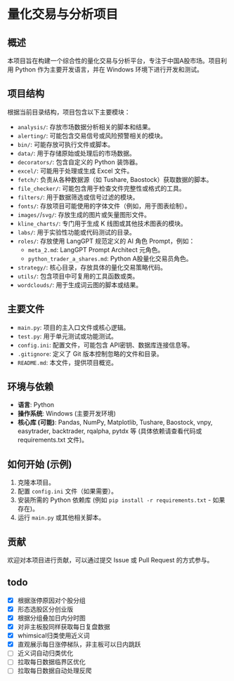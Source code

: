 # 量化交易与分析项目

## 概述

本项目旨在构建一个综合性的量化交易与分析平台，专注于中国A股市场。项目利用 Python 作为主要开发语言，并在 Windows 环境下进行开发和测试。

## 项目结构

根据当前目录结构，项目包含以下主要模块：

-   `analysis/`: 存放市场数据分析相关的脚本和结果。
-   `alerting/`: 可能包含交易信号或风险预警相关的模块。
-   `bin/`: 可能存放可执行文件或脚本。
-   `data/`: 用于存储原始或处理后的市场数据。
-   `decorators/`: 包含自定义的 Python 装饰器。
-   `excel/`: 可能用于处理或生成 Excel 文件。
-   `fetch/`: 负责从各种数据源（如 Tushare, Baostock）获取数据的脚本。
-   `file_checker/`: 可能包含用于检查文件完整性或格式的工具。
-   `filters/`: 用于数据筛选或信号过滤的模块。
-   `fonts/`: 存放项目可能使用的字体文件（例如，用于图表绘制）。
-   `images/`/`svg/`: 存放生成的图片或矢量图形文件。
-   `kline_charts/`: 专门用于生成 K 线图或其他技术图表的模块。
-   `labs/`: 用于实验性功能或代码测试的目录。
-   `roles/`: 存放使用 LangGPT 规范定义的 AI 角色 Prompt，例如：
    -   `meta_2.md`: LangGPT Prompt Architect 元角色。
    -   `python_trader_a_shares.md`: Python A股量化交易员角色。
-   `strategy/`: 核心目录，存放具体的量化交易策略代码。
-   `utils/`: 包含项目中可复用的工具函数或类。
-   `wordclouds/`: 用于生成词云图的脚本或结果。

## 主要文件

-   `main.py`: 项目的主入口文件或核心逻辑。
-   `test.py`: 用于单元测试或功能测试。
-   `config.ini`: 配置文件，可能包含 API密钥、数据库连接信息等。
-   `.gitignore`: 定义了 Git 版本控制忽略的文件和目录。
-   `README.md`: 本文件，提供项目概览。

## 环境与依赖

-   **语言**: Python
-   **操作系统**: Windows (主要开发环境)
-   **核心库 (可能)**: Pandas, NumPy, Matplotlib, Tushare, Baostock, vnpy, easytrader, backtrader, rqalpha, pytdx 等 (具体依赖请查看代码或 requirements.txt 文件)。

## 如何开始 (示例)

1.  克隆本项目。
2.  配置 `config.ini` 文件（如果需要）。
3.  安装所需的 Python 依赖库 (例如 `pip install -r requirements.txt` - 如果存在)。
4.  运行 `main.py` 或其他相关脚本。

## 贡献

欢迎对本项目进行贡献，可以通过提交 Issue 或 Pull Request 的方式参与。

## todo
- [x] 根据涨停原因对个股分组
- [x] 形态选股区分创业版
- [x] 根据分组叠加日内分时图
- [x] 对非主板股同样获取每日复盘数据
- [x] whimsical归类使用近义词
- [x] 直观展示每日涨停梯队，非主板可以日内跳跃
- [ ] 近义词自动归类优化
- [ ] 拉取每日数据临界区优化
- [ ] 拉取每日数据自动处理反爬
